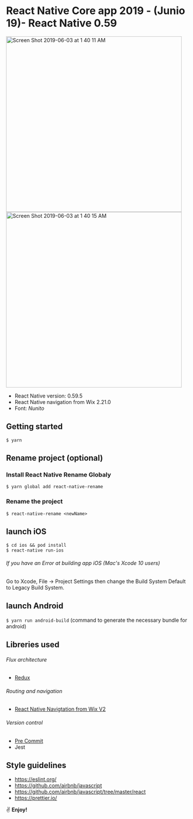 # React Native Core app 2019 - (Junio 19)- React Native 0.59

<img width="480" alt="Screen Shot 2019-06-03 at 1 40 11 AM" src="https://user-images.githubusercontent.com/1581454/58776377-bb96e200-85a0-11e9-946b-6f7db06e259e.png">
<img width="480" alt="Screen Shot 2019-06-03 at 1 40 15 AM" src="https://user-images.githubusercontent.com/1581454/58776378-bb96e200-85a0-11e9-81c9-682655db7e46.png">

- React Native version: 0.59.5
- React Native navigation from Wix 2.21.0
- Font: _Nunito_

## Getting started

```
$ yarn
```

## Rename project (optional)

### Install React Native Rename Globaly

```
$ yarn global add react-native-rename
```

### Rename the project

```
$ react-native-rename <newName>
```

## launch iOS

```
$ cd ios && pod install
$ react-native run-ios
```

###### If you have an Error at building app iOS (Mac's Xcode 10 users)

Go to Xcode, File -> Project Settings then change the Build System Default to Legacy Build System.

## launch Android

`$ yarn run android-build` (command to generate the necessary bundle for android)

## Libreries used

###### Flux architecture

- [Redux](https://redux.js.org/introduction)

###### Routing and navigation

- [React Native Navigtation from Wix V2](https://github.com/wix/react-native-navigation)

###### Version control

- [Pre Commit](https://github.com/pre-commit/pre-commit)
- Jest

## Style guidelines

- https://eslint.org/
- https://github.com/airbnb/javascript
- https://github.com/airbnb/javascript/tree/master/react
- https://prettier.io/

:v: **Enjoy!**
